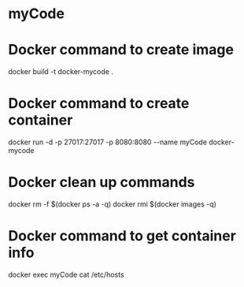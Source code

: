 # myCode

# Docker command to create image
docker build -t docker-mycode .

# Docker command to create container
docker run -d -p 27017:27017 -p 8080:8080 --name myCode docker-mycode

# Docker clean up commands
docker rm -f $(docker ps -a -q)
docker rmi $(docker images -q)

# Docker command to get container info
docker exec myCode cat /etc/hosts